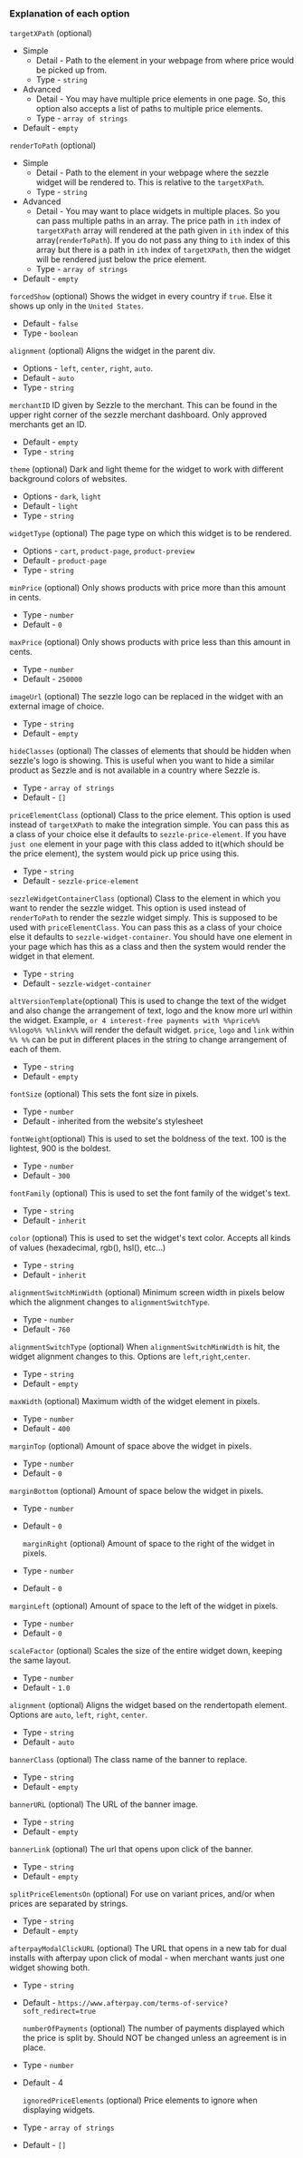 ### Explanation of each option
  `targetXPath` (optional)
  * Simple
    * Detail - Path to the element in your webpage from where price would be picked up from.
    * Type - `string`
  * Advanced
    * Detail - You may have multiple price elements in one page. So, this option also accepts a list of paths to multiple price elements.
    * Type - `array of strings`
  * Default - `empty`

  `renderToPath` (optional)
  * Simple
    * Detail - Path to the element in your webpage where the sezzle widget will be rendered to. This is relative to the `targetXPath`.
    * Type - `string`
  * Advanced
    * Detail - You may want to place widgets in multiple places. So you can pass multiple paths in an array. The price path in `ith` index of `targetXPath` array will rendered at the path given in `ith` index of this array(`renderToPath`). If you do not pass any thing to `ith` index of this array but there is a path in `ith` index of `targetXPath`, then the widget will be rendered just below the price element.
    * Type - `array of strings`
  * Default - `empty`

  `forcedShow` (optional)
  Shows the widget in every country if `true`. Else it shows up only in the `United States`.
  * Default - `false`
  * Type - `boolean`

  `alignment` (optional)
  Aligns the widget in the parent div.
  * Options - `left`, `center`, `right`, `auto`.
  * Default - `auto`
  * Type - `string`

  `merchantID`
  ID given by Sezzle to the merchant. This can be found in the upper right corner of the sezzle merchant dashboard. Only approved merchants get an ID.
  * Default - `empty`
  * Type - `string`

  `theme` (optional)
  Dark and light theme for the widget to work with different background colors of websites.
  * Options - `dark`, `light`
  * Default - `light`
  * Type - `string`

  `widgetType` (optional)
  The page type on which this widget is to be rendered.
  * Options - `cart`, `product-page`, `product-preview`
  * Default - `product-page`
  * Type - `string`

  `minPrice` (optional)
  Only shows products with price more than this amount in cents.
  * Type - `number`
  * Default - `0`

  `maxPrice` (optional)
  Only shows products with price less than this amount in cents.
  * Type - `number`
  * Default - `250000`

  `imageUrl` (optional)
  The sezzle logo can be replaced in the widget with an external image of choice.
  * Type - `string`
  * Default - `empty`

  `hideClasses` (optional)
  The classes of elements that should be hidden when sezzle's logo is showing. This is useful when you want to hide a similar product as Sezzle and is not available in a country where Sezzle is.
  * Type - `array of strings`
  * Default - `[]`

  `priceElementClass` (optional)
  Class to the price element. This option is used instead of `targetXPath` to make the integration simple. You can pass this as a class of your choice else it defaults to `sezzle-price-element`. If you have `just one` element in your page with this class added to it(which should be the price element), the system would pick up price using this.
  * Type - `string`
  * Default - `sezzle-price-element`

  `sezzleWidgetContainerClass` (optional)
  Class to the element in which you want to render the sezzle widget. This option is used instead of `renderToPath` to render the sezzle widget simply. This is supposed to be used with `priceElementClass`. You can pass this as a class of your choice else it defaults to `sezzle-widget-container`. You should have one element in your page which has this as a class and then the system would render the widget in that element.
  * Type - `string`
  * Default - `sezzle-widget-container`

  `altVersionTemplate`(optional)
  This is used to change the text of the widget and also change the arrangement of text, logo and the know more url within the widget. Example, `or 4 interest-free payments with %%price%% %%logo%% %%link%%` will render the default widget. `price`, `logo` and `link` within `%% %%` can be put in different places in the string to change arrangement of each of them.
  * Type - `string`
  * Default - `empty`

`fontSize` (optional)
This sets the font size in pixels.
  * Type - `number`
  * Default - inherited from the website's stylesheet

`fontWeight`(optional)
This is used to set the boldness of the text. 100 is the lightest, 900 is the boldest.
  * Type - `number`
  * Default - `300`

`fontFamily` (optional)
This is used to set the font family of the widget's text.
  * Type - `string`
  * Default - `inherit`

`color` (optional)
This is used to set the widget's text color. Accepts all kinds of values (hexadecimal, rgb(), hsl(), etc...)
  * Type - `string`
  * Default - `inherit`

`alignmentSwitchMinWidth` (optional)
Minimum screen width in pixels below which the alignment changes to `alignmentSwitchType`.
  * Type - `number`
  * Default - `760`

`alignmentSwitchType` (optional)
When `alignmentSwitchMinWidth` is hit, the widget alignment changes to this. Options are `left`,`right`,`center`.
  * Type - `string`
  * Default - `empty`

`maxWidth` (optional)
Maximum width of the widget element in pixels.
  * Type - `number`
  * Default - `400`

  `marginTop` (optional)
Amount of space above the widget in pixels.
  * Type - `number`
  * Default - `0`

  `marginBottom` (optional)
Amount of space below the widget in pixels.
  * Type - `number`
  * Default - `0`

	`marginRight` (optional)
Amount of space to the right of the widget in pixels.
  * Type - `number`
  * Default - `0`

  `marginLeft` (optional)
Amount of space to the left of the widget in pixels.
  * Type - `number`
  * Default - `0`

  `scaleFactor` (optional)
Scales the size of the entire widget down, keeping the same layout.
  * Type - `number`
  * Default - `1.0`

  `alignment` (optional)
Aligns the widget based on the rendertopath element. Options are `auto`, `left`, `right`, `center`.
  * Type - `string`
  * Default - `auto`

  `bannerClass` (optional)
The class name of the banner to replace.
  * Type - `string`
  * Default - `empty`

  `bannerURL` (optional)
The URL of the banner image.
  * Type - `string`
  * Default - `empty`

  `bannerLink` (optional)
The url that opens upon click of the banner.
  * Type - `string`
  * Default - `empty`

  `splitPriceElementsOn` (optional)
For use on variant prices, and/or when prices are separated by strings.
  * Type - `string`
  * Default - `empty`

  `afterpayModalClickURL` (optional)
The URL that opens in a new tab for dual installs with afterpay upon click of modal - when merchant wants just one widget showing both.
  * Type - `string`
  * Default - `https://www.afterpay.com/terms-of-service?soft_redirect=true`

	`numberOfPayments` (optional)
The number of payments displayed which the price is split by. Should NOT be changed unless an agreement is in place.
  * Type - `number`
  * Default - 4

	`ignoredPriceElements` (optional)
Price elements to ignore when displaying widgets.
  * Type - `array of strings`
  * Default - `[]`
